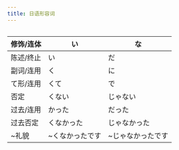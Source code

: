 ```yaml
---
title: 日语形容词
---
```


## 
| 修饰/连体 | い             | な               |
| --------- | -------------- | ---------------- |
| 陈述/终止 | い             | だ               |
| 副词/连用 | く             | に               |
| て形/连用 | くて           | で               |
| 否定      | くない         | じゃない         |
| 过去/连用 | かった         | だった           |
| 过去否定  | くなかった     | じゃなかった     |
| ~礼貌     | ~くなかったです | ~じゃなかったです |
